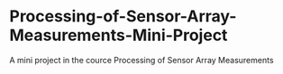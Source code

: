 # Processing-of-Sensor-Array-Measurements-Mini-Project
A mini project in the cource Processing of Sensor Array Measurements
